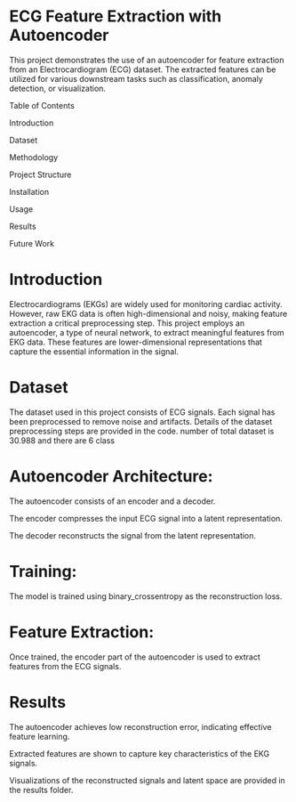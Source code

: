 

# ECG Feature Extraction with Autoencoder

This project demonstrates the use of an autoencoder for feature extraction from an Electrocardiogram (ECG) dataset. The extracted features can be utilized for various downstream tasks such as classification, anomaly detection, or visualization.

Table of Contents

Introduction

Dataset

Methodology

Project Structure

Installation

Usage

Results

Future Work


# Introduction

Electrocardiograms (EKGs) are widely used for monitoring cardiac activity. However, raw EKG data is often high-dimensional and noisy, making feature extraction a critical preprocessing step. This project employs an autoencoder, a type of neural network, to extract meaningful features from EKG data. These features are lower-dimensional representations that capture the essential information in the signal.

# Dataset

The dataset used in this project consists of ECG signals. Each signal has been preprocessed to remove noise and artifacts. Details of the dataset preprocessing steps are provided in the code. 
number of total dataset is 30.988 and there are 6 class



# Autoencoder Architecture:

The autoencoder consists of an encoder and a decoder.

The encoder compresses the input ECG signal into a latent representation.

The decoder reconstructs the signal from the latent representation.

# Training:

The model is trained using binary_crossentropy as the reconstruction loss.

# Feature Extraction:

Once trained, the encoder part of the autoencoder is used to extract features from the ECG signals.

# Results

The autoencoder achieves low reconstruction error, indicating effective feature learning.

Extracted features are shown to capture key characteristics of the EKG signals.

Visualizations of the reconstructed signals and latent space are provided in the results folder.
